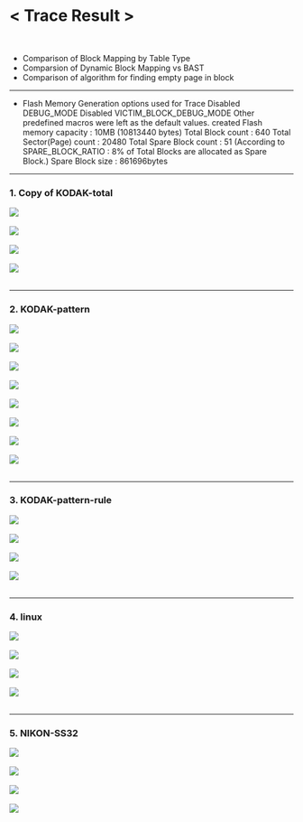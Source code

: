 <h1><strong>< Trace Result ></strong></h1><br>
  
- Comparison of Block Mapping by Table Type
- Comparsion of Dynamic Block Mapping vs BAST
- Comparison of algorithm for finding empty page in block

---

- Flash Memory Generation options used for Trace
Disabled DEBUG_MODE
Disabled VICTIM_BLOCK_DEBUG_MODE
Other predefined macros were left as the default values.
created Flash memory capacity : 10MB (10813440 bytes)
Total Block count : 640
Total Sector(Page) count : 20480
Total Spare Block count : 51 (According to SPARE_BLOCK_RATIO : 8% of Total Blocks are allocated as Spare Block.)
Spare Block size : 861696bytes

---


<h3><strong>1. Copy of KODAK-total</strong></h3>

<img src="/Trace Result/Block Mapping/Static Table/copy of kodak-total (static block mapping, trace per block).png"><br></br>
<img src="/Trace Result/Block Mapping/Static Table/copy of kodak-total (static block mapping, trace per page).png"><br></br>
<img src="/Trace Result/Block Mapping/Dynamic Table/copy of kodak-total (dynamic block mapping, Trace per block).png"><br></br>
<img src="/Trace Result/Block Mapping/Dynamic Table/copy of kodak-total (dynamic block mapping, Trace per page).png"><br></br>

---

<h3><strong>2. KODAK-pattern</strong></h3>

<img src="/Trace Result/Block Mapping/Static Table/kodak-pattern (static block mapping, trace per block).png"><br></br>
<img src="/Trace Result/Block Mapping/Static Table/kodak-pattern (static block mapping, trace per page).png"><br></br>
<img src="/Trace Result/Block Mapping/Dynamic Table/kodak-pattern (dynamic block mapping, Trace per block).png"><br></br>
<img src="/Trace Result/Block Mapping/Dynamic Table/kodak-pattern (dynamic block mapping, Trace per page).png"><br></br>
<img src="/Trace Result/Hybrid Mapping (BAST)/Dynamic Table/Sequential Search for finding empty page in block/kodak-pattern (bast, Trace per block).png"><br></br>
<img src="/Trace Result/Hybrid Mapping (BAST)/Dynamic Table/Sequential Search for finding empty page in block/kodak-pattern (bast, Trace per page).png"><br></br>
<img src="/Trace Result/Hybrid Mapping (BAST)/Dynamic Table/Binary Search for finding empty page in block/kodak-pattern (bast, Trace per block).png"><br></br>
<img src="/Trace Result/Hybrid Mapping (BAST)/Dynamic Table/Binary Search for finding empty page in block/kodak-pattern (bast, Trace per page).png"><br></br>

---

<h3><strong>3. KODAK-pattern-rule</strong></h3>

<img src="/Trace Result/Block Mapping/Static Table/kodak-pattern-rule (static block mapping, trace per block).png"><br></br>
<img src="/Trace Result/Block Mapping/Static Table/kodak-pattern-rule (static block mapping, trace per page).png"><br></br>
<img src="/Trace Result/Block Mapping/Dynamic Table/kodak-pattern-rule (dynamic block mapping, Trace per block).png"><br></br>
<img src="/Trace Result/Block Mapping/Dynamic Table/kodak-pattern-rule (dynamic block mapping, Trace per page).png"><br></br>

---

<h3><strong>4. linux</strong></h3>

<img src="/Trace Result/Block Mapping/Static Table/linux (static block mapping, trace per block).png"><br></br>
<img src="/Trace Result/Block Mapping/Static Table/linux (static block mapping, trace per page).png"><br></br>
<img src="/Trace Result/Block Mapping/Static Table/linux (dynamic block mapping, Trace per block).png"><br></br>
<img src="/Trace Result/Block Mapping/Static Table/linux (dynamic block mapping, Trace per page).png"><br></br>

---

<h3><strong>5. NIKON-SS32</strong></h3>

<img src="/Trace Result/Block Mapping/Static Table/nikon-ss32 (static block mapping, trace per block).png"><br></br>
<img src="/Trace Result/Block Mapping/Static Table/nikon-ss32 (static block mapping, trace per page).png"><br></br>
<img src="/Trace Result/Block Mapping/Static Table/nikon-ss32 (dynamic block mapping, Trace per block).png"><br></br>
<img src="/Trace Result/Block Mapping/Static Table/nikon-ss32 (dynamic block mapping, Trace per page).png"><br></br>
